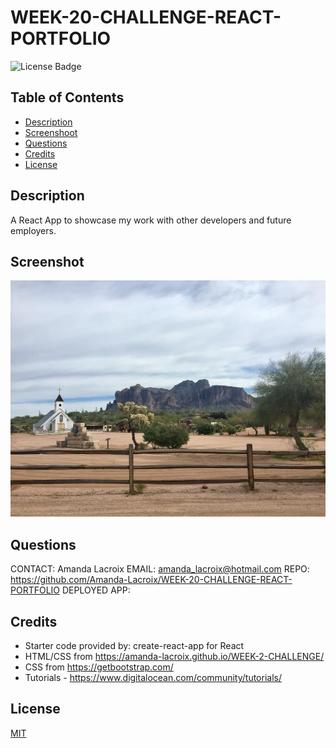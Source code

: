 # WEEK-20-CHALLENGE-REACT-PORTFOLIO

  ![License Badge](https://img.shields.io/badge/License-MIT-yellow.svg)

  ## Table of Contents

  - [Description](#description)
  - [Screenshoot](#screenshot)
  - [Questions](#questions)
  - [Credits](#credits)
  - [License](#license)

    
  ## Description
  A React App to showcase my work with other developers and future employers. 

  ## Screenshot
 
  ![Temp Photo](Assets/Lost-Dutchman.jpg)

  ## Questions
  CONTACT: Amanda Lacroix
  EMAIL: amanda_lacroix@hotmail.com
  REPO: https://github.com/Amanda-Lacroix/WEEK-20-CHALLENGE-REACT-PORTFOLIO 
  DEPLOYED APP: 

  ## Credits
 - Starter code provided by: create-react-app for React
 - HTML/CSS from https://amanda-lacroix.github.io/WEEK-2-CHALLENGE/
 - CSS from https://getbootstrap.com/ 
 - Tutorials - https://www.digitalocean.com/community/tutorials/
 

  ## License
  [MIT]( https://opensource.org/licenses/MIT)
